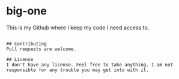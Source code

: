 # big-one

This is my Github where I keep my code I need access to. 

```

## Contributing
Pull requests are welcome. 

## License
I don't have any license. Feel free to take anything. I am not responsible for any trouble you may get into with it. 
